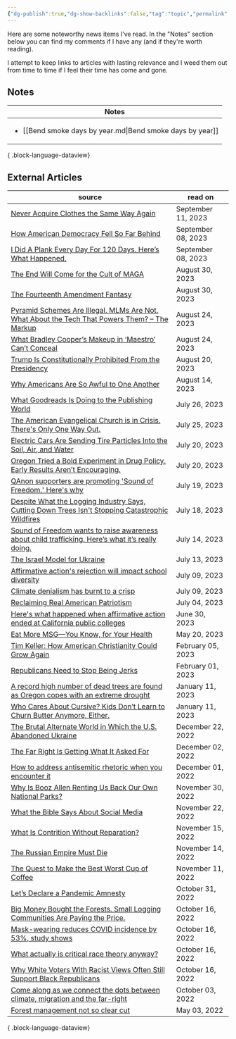 ```yaml
---
{"dg-publish":true,"dg-show-backlinks":false,"tag":"topic","permalink":"/news-articles/","dgShowBacklinks":false,"dgPassFrontmatter":true}
---
```



Here are some noteworthy news items I've read. In the "Notes" section below you can find my comments if I have any (and if they're worth reading).

I attempt to keep links to articles with lasting relevance and I weed them out from time to time if I feel their time has come and gone.

## Notes

| Notes                                                                      |
| -------------------------------------------------------------------------- |
| <ul><li>[[Bend smoke days by year.md\\|Bend smoke days by year]]</li></ul> |

{ .block-language-dataview}

## External Articles

| source                                                                                                                                                                                                                                | read on            |
| ------------------------------------------------------------------------------------------------------------------------------------------------------------------------------------------------------------------------------------- | ------------------ |
| [Never Acquire Clothes the Same Way Again](https://www.theatlantic.com/health/archive/2023/09/basic-sewing-skills-fast-fashion/675278/)                                                                                               | September 11, 2023 |
| [How American Democracy Fell So Far Behind](https://www.theatlantic.com/ideas/archive/2023/09/american-constitution-norway/675199/)                                                                                                   | September 08, 2023 |
| [I Did A Plank Every Day For 120 Days. Here’s What Happened.](https://www.trailrunnermag.com/people/culture-people/humor-culture-people/semi-rad-i-did-a-plank-every-day/)                                                            | September 08, 2023 |
| [The End Will Come for the Cult of MAGA](https://www.theatlantic.com/ideas/archive/2023/08/trumpism-maga-cult-republican-voters-indoctrination/675173/)                                                                               | August 30, 2023    |
| [The Fourteenth Amendment Fantasy](https://www.theatlantic.com/ideas/archive/2023/08/trump-disqualified-president-14th-amendment/675163/)                                                                                             | August 30, 2023    |
| [Pyramid Schemes Are Illegal. MLMs Are Not. What About the Tech That Powers Them? – The Markup](https://themarkup.org/news/2023/08/24/pyramid-schemes-are-illegal-mlms-are-not-what-about-the-tech-that-powers-them)                  | August 24, 2023    |
| [What Bradley Cooper’s Makeup in ‘Maestro’ Can’t Conceal](https://www.theatlantic.com/ideas/archive/2023/08/bradley-cooper-maestro-movie-leonard-bernstein-jewish/675106/)                                                            | August 24, 2023    |
| [Trump Is Constitutionally Prohibited From the Presidency](https://www.theatlantic.com/ideas/archive/2023/08/donald-trump-constitutionally-prohibited-presidency/675048/)                                                             | August 20, 2023    |
| [Why Americans Are So Awful to One Another](https://www.theatlantic.com/magazine/archive/2023/09/us-culture-moral-education-formation/674765/)                                                                                        | August 14, 2023    |
| [What Goodreads Is Doing to the Publishing World](https://www.theatlantic.com/ideas/archive/2023/07/goodreads-review-bombing-amazon-moderation/674811/?utm_source=feed)                                                               | July 26, 2023      |
| [The American Evangelical Church is in Crisis. There's Only One Way Out.](https://www.theatlantic.com/ideas/archive/2023/07/christian-evangelical-church-division-politics/674810/)                                                   | July 25, 2023      |
| [Electric Cars Are Sending Tire Particles Into the Soil, Air, and Water](https://www.theatlantic.com/technology/archive/2023/07/electric-vehicles-tires-wearing-out-particulates/674750/)                                             | July 20, 2023      |
| [Oregon Tried a Bold Experiment in Drug Policy. Early Results Aren’t Encouraging.](https://www.theatlantic.com/politics/archive/2023/07/oregon-drug-decriminalization-results-overdoses/674733/?utm_source=feed)                      | July 20, 2023      |
| [QAnon supporters are promoting 'Sound of Freedom.' Here's why](https://www.npr.org/2023/07/19/1188405402/qanon-supporters-are-promoting-sound-of-freedom-heres-why)                                                                  | July 19, 2023      |
| [Despite What the Logging Industry Says, Cutting Down Trees Isn't Stopping Catastrophic Wildfires](https://www.propublica.org/article/despite-what-the-logging-industry-says-cutting-down-trees-isnt-stopping-catastrophic-wildfires) | July 18, 2023      |
| [Sound of Freedom wants to raise awareness about child trafficking. Here’s what it’s really doing.](https://www.vox.com/culture/23794355/sound-of-freedom-controversy-true-story-qanon)                                               | July 14, 2023      |
| [The Israel Model for Ukraine](https://www.theatlantic.com/ideas/archive/2023/07/israel-model-ukraine/674683/?utm_source=feed)                                                                                                        | July 13, 2023      |
| [Affirmative action's rejection will impact school diversity](https://www.axios.com/2023/06/29/affirmative-action-explained-students-diversity)                                                                                       | July 09, 2023      |
| [Climate denialism has burnt to a crisp](https://www.washingtonpost.com/politics/2023/07/07/climate-denialism-gone/)                                                                                                                  | July 09, 2023      |
| [Reclaiming Real American Patriotism](https://www.theatlantic.com/ideas/archive/2023/07/july-4-patriotism/674605/)                                                                                                                    | July 04, 2023      |
| [Here's what happened when affirmative action ended at California public colleges](https://www.npr.org/2023/06/30/1185226895/heres-what-happened-when-affirmative-action-ended-at-california-public-colleges)                         | June 30, 2023      |
| [Eat More MSG—You Know, for Your Health](https://www.theatlantic.com/health/archive/2023/05/msg-salt-intake-healthy/674025/?utm_source=feed)                                                                                          | May 20, 2023       |
| [Tim Keller: How American Christianity Could Grow Again](https://www.theatlantic.com/ideas/archive/2023/02/christianity-secularization-america-renewal-modernity/672948/?utm_source=feed)                                             | February 05, 2023  |
| [Republicans Need to Stop Being Jerks](https://www.theatlantic.com/magazine/archive/2023/03/republican-midterm-election-performance-trump-dr-oz/672771/)                                                                              | February 01, 2023  |
| [A record high number of dead trees are found as Oregon copes with an extreme drought](https://www.npr.org/2022/12/20/1143532629/oregon-megadrought-dead-fir-trees-forest-service-aerial-survey)                                      | January 11, 2023   |
| [Who Cares About Cursive? Kids Don’t Learn to Churn Butter Anymore, Either.](https://www.theatlantic.com/magazine/archive/2023/01/the-commons/672223/?utm_source=feed)                                                                | January 11, 2023   |
| [The Brutal Alternate World in Which the U.S. Abandoned Ukraine](https://www.theatlantic.com/ideas/archive/2022/12/zelensky-congress-speech-us-ukraine-support/672547/?utm_source=feed)                                               | December 22, 2022  |
| [The Far Right Is Getting What It Asked For](https://www.theatlantic.com/technology/archive/2022/12/far-right-extremist-rhetoric-media-free-speech/672339/?utm_source=feed)                                                           | December 02, 2022  |
| [How to address antisemitic rhetoric when you encounter it](https://www.npr.org/2022/12/01/1139929829/how-to-address-antisemitic-rhetoric-when-you-encounter-it)                                                                      | December 01, 2022  |
| [Why Is Booz Allen Renting Us Back Our Own National Parks?](https://mattstoller.substack.com/p/why-is-booz-allen-renting-us-back)                                                                                                     | November 30, 2022  |
| [What the Bible Says About Social Media](https://www.thegospelcoalition.org/article/what-bible-social-media/)                                                                                                                         | November 22, 2022  |
| [What Is Contrition Without Reparation?](https://www.theatlantic.com/newsletters/archive/2022/11/monuments-to-the-unthinkable/672127/?utm_source=feed)                                                                                | November 15, 2022  |
| [The Russian Empire Must Die](https://www.theatlantic.com/magazine/archive/2022/12/putin-russia-must-lose-ukraine-war-imperial-future/671891/?utm_source=feed)                                                                        | November 14, 2022  |
| [The Quest to Make the Best Worst Cup of Coffee](https://www.theatlantic.com/science/archive/2022/11/vietnam-robusta-coffee-revolution-climate-change/672079/?utm_source=feed)                                                        | November 11, 2022  |
| [Let’s Declare a Pandemic Amnesty](https://www.theatlantic.com/ideas/archive/2022/10/covid-response-forgiveness/671879/?utm_source=feed)                                                                                              | October 31, 2022   |
| [Big Money Bought the Forests. Small Logging Communities Are Paying the Price.](https://features.propublica.org/oregon-timber/severance-tax-cut-wall-street-private-logging-companies/#965774)                                        | October 16, 2022   |
| [Mask-wearing reduces COVID incidence by 53%, study shows](https://www.axios.com/2021/11/18/covid-spread-mask-wearing-incidence-study)                                                                                                | October 16, 2022   |
| [What actually is critical race theory anyway?](https://qz.com/2028059/what-is-critical-race-theory/)                                                                                                                                 | October 16, 2022   |
| [Why White Voters With Racist Views Often Still Support Black Republicans](https://fivethirtyeight.com/features/why-racist-white-voters-often-favor-black-republicans/)                                                               | October 16, 2022   |
| [Come along as we connect the dots between climate, migration and the far-right](https://www.npr.org/2022/10/03/1125746902/climate-change-migration-far-right-political-extremism)                                                    | October 03, 2022   |
| [Forest management not so clear cut](https://www.streetroots.org/news/2021/08/17/forest-management-not-so-clear-cut)                                                                                                                  | May 03, 2022       |

{ .block-language-dataview}
